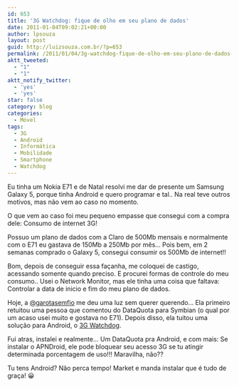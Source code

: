 ```yaml
---
id: 653
title: '3G Watchdog: fique de olho em seu plano de dados'
date: 2011-01-04T09:02:21+00:00
author: lpsouza
layout: post
guid: http://luizsouza.com.br/?p=653
permalink: /2011/01/04/3g-watchdog-fique-de-olho-em-seu-plano-de-dados-2/
aktt_tweeted:
  - "1"
  - "1"
aktt_notify_twitter:
  - 'yes'
  - 'yes'
star: false
category: blog
categories:
  - Móvel
tags:
  - 3G
  - Android
  - Informática
  - Mobilidade
  - Smartphone
  - Watchdog
---
```

Eu tinha um Nokia E71 e de Natal resolvi me dar de presente um Samsung Galaxy 5, porque tinha Android e quero programar e tal.. Na real teve outros motivos, mas não vem ao caso no momento.

O que vem ao caso foi meu pequeno empasse que consegui com a compra dele: Consumo de internet 3G!

Possuo um plano de dados com a Claro de 500Mb mensais e normalmente com o E71 eu gastava de 150Mb a 250Mb por mês... Pois bem, em 2 semanas comprado o Galaxy 5, consegui consumir os 500Mb de internet!!

Bom, depois de conseguir essa façanha, me coloquei de castigo, acessando somente quando preciso. E procurei formas de controle do meu consumo.. Usei o Network Monitor, mas ele tinha uma coisa que faltava: Controlar a data de inicio e fim do meu plano de dados.

Hoje, a [@garotasemfio](https://twitter.com/garotasemfio) me deu uma luz sem querer querendo... Ela primeiro retuitou uma pessoa que comentou do DataQuota para Symbian (o qual por um acaso usei muito e gostava no E71). Depois disso, ela tuitou uma solução para Android, o [3G Watchdog](https://play.google.com/store/apps/details?id=net.rgruet.android.g3watchdog).

Fui atras, instalei e realmente... Um DataQuota pra Android, e com mais: Se instalar o APNDroid, ele pode bloquear seu acesso 3G se tu atingir determinada porcentagem de uso!!! Maravilha, não??

Tu tens Android? Não perca tempo! Market e manda instalar que é tudo de graça! 😀
